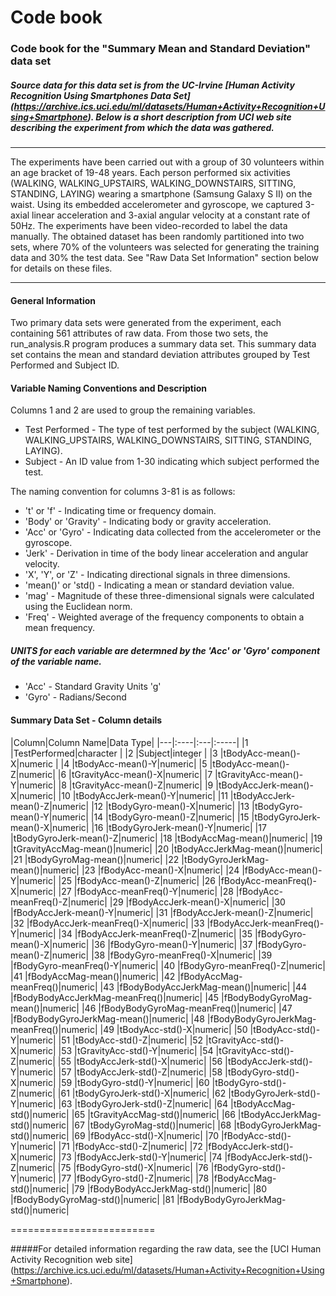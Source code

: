 # Code book 

### Code book for the "Summary Mean and Standard Deviation" data set 

##### Source data for this data set is from the UC-Irvine [Human Activity Recognition Using Smartphones Data Set] (https://archive.ics.uci.edu/ml/datasets/Human+Activity+Recognition+Using+Smartphone). Below is a short description from UCI web site describing the experiment from which the data was gathered.
---

The experiments have been carried out with a group of 30 volunteers within an
age bracket of 19-48 years. Each person performed six activities (WALKING,
WALKING_UPSTAIRS, WALKING_DOWNSTAIRS, SITTING, STANDING, LAYING) wearing a
smartphone (Samsung Galaxy S II) on the waist. Using its embedded accelerometer
and gyroscope, we captured 3-axial linear acceleration and 3-axial angular
velocity at a constant rate of 50Hz. The experiments have been video-recorded to
label the data manually. The obtained dataset has been randomly partitioned into
two sets, where 70% of the volunteers was selected for generating the training
data and 30% the test data. See "Raw Data Set Information" section below for details 
on these files.

---

#### General Information
Two primary data sets were generated from the experiment, each containing 561 attributes of raw data. From those two sets, the run_analysis.R program produces a summary data set. This summary data set contains the mean and standard deviation attributes grouped by Test Performed and Subject ID.

#### Variable Naming Conventions and Description

Columns 1 and 2 are used to group the remaining variables.

* Test Performed - The type of test performed by the subject (WALKING, WALKING_UPSTAIRS, WALKING_DOWNSTAIRS, SITTING, STANDING, LAYING).
* Subject - An ID value from 1-30 indicating which subject performed the test.

The naming convention for columns 3-81 is as follows:

* 't' or 'f' - Indicating time or frequency domain.
* 'Body' or 'Gravity' - Indicating body or gravity acceleration.
* 'Acc' or 'Gyro' - Indicating data collected from the accelerometer or the gyroscope.
* 'Jerk' - Derivation in time of the body linear acceleration and angular velocity. 
* 'X', 'Y', or 'Z' - Indicating directional signals in three dimensions.
* 'mean()' or 'std() - Indicating a mean or standard deviation value.
* 'mag' - Magnitude of these three-dimensional signals were calculated using the Euclidean norm.
* 'Freq' - Weighted average of the frequency components to obtain a mean frequency.

##### UNITS for each variable are determned by the 'Acc' or 'Gyro' component of the variable name.
* 'Acc' - Standard Gravity Units 'g'
* 'Gyro' - Radians/Second

#### Summary Data Set - Column details 

|Column|Column Name|Data Type|
|---|:----|:---|:-----|
|1 |TestPerformed|character   |
|2 |Subject|integer |
|3 |tBodyAcc-mean()-X|numeric |
|4 |tBodyAcc-mean()-Y|numeric|
|5 |tBodyAcc-mean()-Z|numeric|
|6 |tGravityAcc-mean()-X|numeric|
|7 |tGravityAcc-mean()-Y|numeric|
|8 |tGravityAcc-mean()-Z|numeric|
|9 |tBodyAccJerk-mean()-X|numeric|
|10 |tBodyAccJerk-mean()-Y|numeric|
|11 |tBodyAccJerk-mean()-Z|numeric|
|12 |tBodyGyro-mean()-X|numeric|
|13 |tBodyGyro-mean()-Y|numeric|
|14 |tBodyGyro-mean()-Z|numeric|
|15 |tBodyGyroJerk-mean()-X|numeric|
|16 |tBodyGyroJerk-mean()-Y|numeric|
|17 |tBodyGyroJerk-mean()-Z|numeric|
|18 |tBodyAccMag-mean()|numeric|
|19 |tGravityAccMag-mean()|numeric|
|20 |tBodyAccJerkMag-mean()|numeric|
|21 |tBodyGyroMag-mean()|numeric|
|22 |tBodyGyroJerkMag-mean()|numeric|
|23 |fBodyAcc-mean()-X|numeric|
|24 |fBodyAcc-mean()-Y|numeric|
|25 |fBodyAcc-mean()-Z|numeric|
|26 |fBodyAcc-meanFreq()-X|numeric|
|27 |fBodyAcc-meanFreq()-Y|numeric|
|28 |fBodyAcc-meanFreq()-Z|numeric|
|29 |fBodyAccJerk-mean()-X|numeric|
|30 |fBodyAccJerk-mean()-Y|numeric|
|31 |fBodyAccJerk-mean()-Z|numeric|
|32 |fBodyAccJerk-meanFreq()-X|numeric|
|33 |fBodyAccJerk-meanFreq()-Y|numeric|
|34 |fBodyAccJerk-meanFreq()-Z|numeric|
|35 |fBodyGyro-mean()-X|numeric|
|36 |fBodyGyro-mean()-Y|numeric|
|37 |fBodyGyro-mean()-Z|numeric|
|38 |fBodyGyro-meanFreq()-X|numeric|
|39 |fBodyGyro-meanFreq()-Y|numeric|
|40 |fBodyGyro-meanFreq()-Z|numeric|
|41 |fBodyAccMag-mean()|numeric|
|42 |fBodyAccMag-meanFreq()|numeric|
|43 |fBodyBodyAccJerkMag-mean()|numeric|
|44 |fBodyBodyAccJerkMag-meanFreq()|numeric|
|45 |fBodyBodyGyroMag-mean()|numeric|
|46 |fBodyBodyGyroMag-meanFreq()|numeric|
|47 |fBodyBodyGyroJerkMag-mean()|numeric|
|48 |fBodyBodyGyroJerkMag-meanFreq()|numeric|
|49 |tBodyAcc-std()-X|numeric|
|50 |tBodyAcc-std()-Y|numeric|
|51 |tBodyAcc-std()-Z|numeric|
|52 |tGravityAcc-std()-X|numeric|
|53 |tGravityAcc-std()-Y|numeric|
|54 |tGravityAcc-std()-Z|numeric|
|55 |tBodyAccJerk-std()-X|numeric|
|56 |tBodyAccJerk-std()-Y|numeric|
|57 |tBodyAccJerk-std()-Z|numeric|
|58 |tBodyGyro-std()-X|numeric|
|59 |tBodyGyro-std()-Y|numeric|
|60 |tBodyGyro-std()-Z|numeric|
|61 |tBodyGyroJerk-std()-X|numeric|
|62 |tBodyGyroJerk-std()-Y|numeric|
|63 |tBodyGyroJerk-std()-Z|numeric|
|64 |tBodyAccMag-std()|numeric|
|65 |tGravityAccMag-std()|numeric|
|66 |tBodyAccJerkMag-std()|numeric|
|67 |tBodyGyroMag-std()|numeric|
|68 |tBodyGyroJerkMag-std()|numeric|
|69 |fBodyAcc-std()-X|numeric|
|70 |fBodyAcc-std()-Y|numeric|
|71 |fBodyAcc-std()-Z|numeric|
|72 |fBodyAccJerk-std()-X|numeric|
|73 |fBodyAccJerk-std()-Y|numeric|
|74 |fBodyAccJerk-std()-Z|numeric|
|75 |fBodyGyro-std()-X|numeric|
|76 |fBodyGyro-std()-Y|numeric|
|77 |fBodyGyro-std()-Z|numeric|
|78 |fBodyAccMag-std()|numeric|
|79 |fBodyBodyAccJerkMag-std()|numeric|
|80 |fBodyBodyGyroMag-std()|numeric|
|81 |fBodyBodyGyroJerkMag-std()|numeric|

=========================

#####For detailed information regarding the raw data, see the [UCI Human Activity Recognition web site] (https://archive.ics.uci.edu/ml/datasets/Human+Activity+Recognition+Using+Smartphone).
